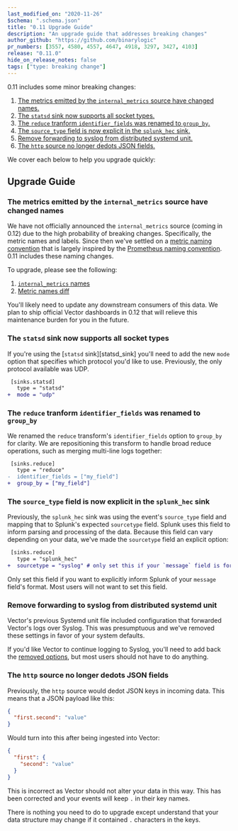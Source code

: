 ```yaml
---
last_modified_on: "2020-11-26"
$schema: ".schema.json"
title: "0.11 Upgrade Guide"
description: "An upgrade guide that addresses breaking changes"
author_github: "https://github.com/binarylogic"
pr_numbers: [3557, 4580, 4557, 4647, 4918, 3297, 3427, 4103]
release: "0.11.0"
hide_on_release_notes: false
tags: ["type: breaking change"]
---
```


0.11 includes some minor breaking changes:

1. [The metrics emitted by the `internal_metrics` source have changed names.](#first)
2. [The `statsd` sink now supports all socket types.](#second)
3. [The `reduce` tranform `identifier_fields` was renamed to `group_by`.](#third)
4. [The `source_type` field is now explicit in the `splunk_hec` sink.](#fourth)
5. [Remove forwarding to syslog from distributed systemd unit.](#fifth)
6. [The `http` source no longer dedots JSON fields.](#sixth)

We cover each below to help you upgrade quickly:

## Upgrade Guide

### The metrics emitted by the `internal_metrics` source have changed names<a name="first"></a>

We have not officially announced the `internal_metrics` source (coming in 0.12)
due to the high probability of breaking changes. Specifically, the metric names
and labels. Since then we've settled on a [metric naming convention][metric_naming_convention]
that is largely inspired by the [Prometheus naming convention][prometheus_naming_convention].
0.11 includes these naming changes.

To upgrade, please see the following:

1. [`internal_metrics` names][internal_metrics_output]
2. [Metric names diff][metric_names_diff]

You'll likely need to update any downstream consumers of this data. We plan to
ship official Vector dashboards in 0.12 that will relieve this maintenance
burden for you in the future.

### The `statsd` sink now supports all socket types<a name="second"></a>

If you're using the [`statsd` sink][statsd_sink] you'll need to add the new
`mode` option that specifies which protocol you'd like to use. Previously, the
only protocol available was UDP.

```diff title="vector.toml"
 [sinks.statsd]
   type = "statsd"
+  mode = "udp"
```

### The `reduce` tranform `identifier_fields` was renamed to `group_by`<a name="third"></a>

We renamed the `reduce` transform's `identifier_fields` option to `group_by`
for clarity. We are repositioning this transform to handle broad reduce
operations, such as merging multi-line logs together:

```diff title="vector.toml"
 [sinks.reduce]
   type = "reduce"
-  identifier_fields = ["my_field"]
+  group_by = ["my_field"]
```

### The `source_type` field is now explicit in the `splunk_hec` sink<a name="fourth"></a>

Previously, the `splunk_hec` sink was using the event's `source_type` field
and mapping that to Splunk's expected `sourcetype` field. Splunk uses this
field to inform parsing and processing of the data. Because this field can
vary depending on your data, we've made the `sourcetype` field an explicit
option:

```diff title="vector.toml"
 [sinks.reduce]
   type = "splunk_hec"
+  sourcetype = "syslog" # only set this if your `message` field is formatted as syslog
```

Only set this field if you want to explicitly inform Splunk of your `message`
field's format. Most users will not want to set this field.

### Remove forwarding to syslog from distributed systemd unit<a name="fifth"></a>

Vector's previous Systemd unit file included configuration that forwarded
Vector's logs over Syslog. This was presumptuous and we've removed these
settings in favor of your system defaults.

If you'd like Vector to continue logging to Syslog, you'll need to add back
the [removed options][removed_systemd_syslog_options], but most users should
not have to do anything.

### The `http` source no longer dedots JSON fields<a name="sixth"></a>

Previously, the `http` source would dedot JSON keys in incoming data. This means
that a JSON payload like this:

```json
{
  "first.second": "value"
}
```

Would turn into this after being ingested into Vector:

```json
{
  "first": {
    "second": "value"
  }
}
```

This is incorrect as Vector should not alter your data in this way. This has
been corrected and your events will keep `.` in their key names.

There is nothing you need to do to upgrade except understand that your data
structure may change if it contained `.` characters in the keys.

[internal_metrics_output]: /docs/reference/sources/internal_metrics/#metric-events
[metric_names_diff]: https://github.com/timberio/vector/pull/4647/files
[metric_naming_convention]: https://github.com/timberio/vector/blob/master/CONTRIBUTING.md#metric-naming-convention
[prometheus_naming_convention]: https://prometheus.io/docs/practices/naming/
[removed_systemd_syslog_options]: https://github.com/timberio/vector/pull/3427/files

